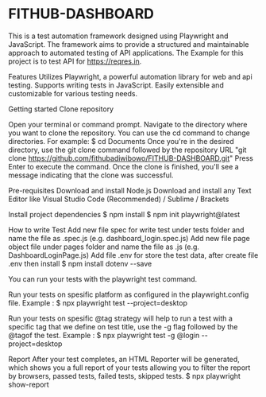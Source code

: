 # FITHUB-DASHBOARD

This is a test automation framework designed using Playwright and JavaScript. The framework aims to provide a structured and maintainable approach to automated testing of API applications. The Example for this project is to test API for https://reqres.in.

Features Utilizes Playwright, a powerful automation library for web and api testing. Supports writing tests in JavaScript. Easily extensible and customizable for various testing needs.

Getting started Clone repository

Open your terminal or command prompt.
Navigate to the directory where you want to clone the repository. You can use the cd command to change directories. For example: $ cd Documents
Once you're in the desired directory, use the git clone command followed by the repository URL "git clone https://github.com/fithubadiwibowo/FITHUB-DASHBOARD.git"
Press Enter to execute the command.
Once the clone is finished, you'll see a message indicating that the clone was successful.

Pre-requisites 
Download and install Node.js Download and install any Text Editor like Visual Studio Code (Recommended) / Sublime / Brackets

Install project dependencies 
$ npm install 
$ npm init playwright@latest

How to write Test 
Add new file spec for write test under tests folder and name the file as .spec.js (e.g. dashboard_login.spec.js) 
Add new file page object file under pages folder and name the file as .js (e.g. DashboardLoginPage.js)
Add file .env for store the test data, after create file .env then install $ npm install dotenv --save

You can run your tests with the playwright test command.

Run your tests on spesific platform as configured in the playwright.config file. 
Example : $ npx playwright test --project=desktop

Run your tests on spesific @tag strategy will help to run a test with a specific tag that we define on test title, use the -g flag followed by the @tagof the test.
Example : $ npx playwright test -g @login --project=desktop

Report After your test completes, an HTML Reporter will be generated, which shows you a full report of your tests allowing you to filter the report by browsers, passed tests, failed tests, skipped tests. 
$ npx playwright show-report
